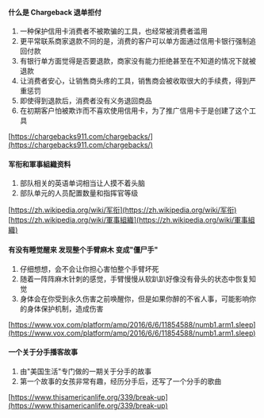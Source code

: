#### 什么是 Chargeback 退单拒付
1. 一种保护信用卡消费者不被欺骗的工具，也经常被消费者滥用
1. 更平常联系商家退款不同的是，消费的客户可以单方面通过信用卡银行强制追回付款
1. 有银行单方面觉得是否要退款，商家没有能力拒绝甚至在不知道的情况下就被退款
1. 让消费者安心，让销售商头疼的工具，销售商会被收取很大的手续费，得到严重惩罚
1. 即使得到退款后，消费者没有义务退回商品
1. 在初期客户怕被欺诈而不喜欢使用信用卡，为了推广信用卡于是创建了这个工具

[https://chargebacks911.com/chargebacks/](https://chargebacks911.com/chargebacks/)

#### 军衔和軍事組織资料
1. 部队相关的英语单词相当让人摸不着头脑
1. 部队单元的人员配置数量和指挥官等级

[https://zh.wikipedia.org/wiki/军衔](https://zh.wikipedia.org/wiki/军衔)<br/>
[https://zh.wikipedia.org/wiki/軍事組織](https://zh.wikipedia.org/wiki/軍事組織)

#### 有没有睡觉醒来 发现整个手臂麻木 变成"僵尸手"
1. 仔细想想，会不会让你担心害怕整个手臂坏死
1. 随着一阵阵麻木针刺的感觉，手臂慢慢从软趴趴好像没有骨头的状态中恢复知觉
1. 身体会在你受到永久伤害之前唤醒你，但是如果你醉的不省人事，可能影响你的身体保护机制，造成伤害

[https://www.vox.com/platform/amp/2016/6/6/11854588/numb1.arm1.sleep](https://www.vox.com/platform/amp/2016/6/6/11854588/numb1.arm1.sleep)

#### 一个关于分手播客故事
1. 由"美国生活"专门做的一期关于分手的故事
1. 第一个故事的女孩非常有趣，经历分手后，还写了一个分手的歌曲

[https://www.thisamericanlife.org/339/break-up](https://www.thisamericanlife.org/339/break-up)